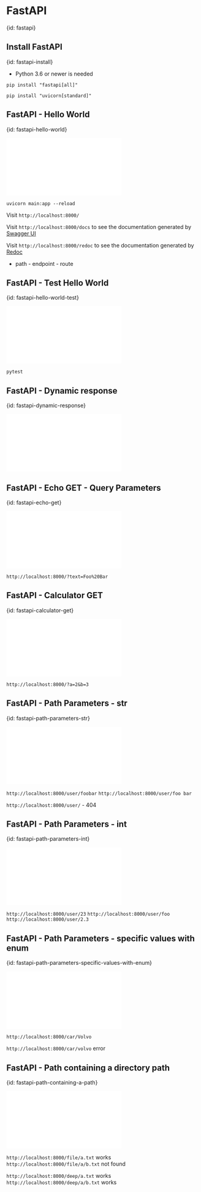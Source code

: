 # FastAPI
{id: fastapi}

## Install FastAPI
{id: fastapi-install}

* Python 3.6 or newer is needed

```
pip install "fastapi[all]"
```

```
pip install "uvicorn[standard]"
```

## FastAPI -  Hello World
{id: fastapi-hello-world}


![](examples/fastapi/hello-world/main.py)

```
uvicorn main:app --reload
```

Visit `http://localhost:8000/`

Visit `http://localhost:8000/docs` to see the documentation generated by [Swagger UI](https://swagger.io/tools/swagger-ui/)

Visit `http://localhost:8000/redoc` to see the documentation generated by [Redoc](https://redocly.com/)

* path - endpoint - route


## FastAPI -  Test Hello World
{id: fastapi-hello-world-test}

![](examples/fastapi/hello-world/test_main.py)

```
pytest
```


## FastAPI - Dynamic response
{id: fastapi-dynamic-response}

![](examples/fastapi/dynamic-response/main.py)


## FastAPI - Echo GET - Query Parameters
{id: fastapi-echo-get}

![](examples/fastapi/echo-get/main.py)

`http://localhost:8000/?text=Foo%20Bar`

## FastAPI - Calculator GET
{id: fastapi-calculator-get}

![](examples/fastapi/calculator-get/main.py)

`http://localhost:8000/?a=2&b=3`


## FastAPI - Path Parameters - str
{id: fastapi-path-parameters-str}

![](examples/fastapi/username-path/main.py)

`http://localhost:8000/user/foobar`
`http://localhost:8000/user/foo bar`


`http://localhost:8000/user/` - 404

## FastAPI - Path Parameters - int
{id: fastapi-path-parameters-int}

![](examples/fastapi/userid-path/main.py)

`http://localhost:8000/user/23`
`http://localhost:8000/user/foo`
`http://localhost:8000/user/2.3`

## FastAPI - Path Parameters - specific values with enum
{id: fastapi-path-parameters-specific-values-with-enum}

![](examples/fastapi/specific-values-path/main.py)

`http://localhost:8000/car/Volvo`

`http://localhost:8000/car/volvo`  error


## FastAPI - Path containing a directory path
{id: fastapi-path-containing-a-path}

![](examples/fastapi/path-of-path/main.py)

`http://localhost:8000/file/a.txt`    works
`http://localhost:8000/file/a/b.txt`  not found

`http://localhost:8000/deep/a.txt`    works
`http://localhost:8000/deep/a/b.txt`  works


